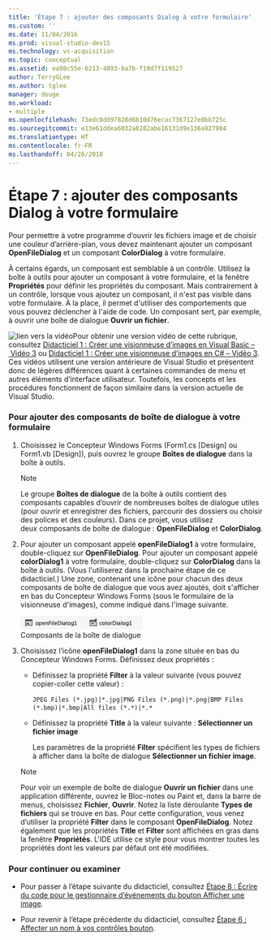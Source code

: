 ```yaml
---
title: 'Étape 7 : ajouter des composants Dialog à votre formulaire'
ms.custom: ''
ms.date: 11/04/2016
ms.prod: visual-studio-dev15
ms.technology: vs-acquisition
ms.topic: conceptual
ms.assetid: ea98c55e-6213-4893-ba7b-f19d7f119527
author: TerryGLee
ms.author: tglee
manager: douge
ms.workload:
- multiple
ms.openlocfilehash: 73edc0dd97828d6b10d76ecac7367127e8bb725c
ms.sourcegitcommit: e13e61ddea6032a8282abe16131d9e136a927984
ms.translationtype: HT
ms.contentlocale: fr-FR
ms.lasthandoff: 04/26/2018
---
```

# <a name="step-7-add-dialog-components-to-your-form"></a>Étape 7 : ajouter des composants Dialog à votre formulaire
Pour permettre à votre programme d’ouvrir les fichiers image et de choisir une couleur d’arrière-plan, vous devez maintenant ajouter un composant **OpenFileDialog** et un composant **ColorDialog** à votre formulaire.  

 À certains égards, un composant est semblable à un contrôle. Utilisez la boîte à outils pour ajouter un composant à votre formulaire, et la fenêtre **Propriétés** pour définir les propriétés du composant. Mais contrairement à un contrôle, lorsque vous ajoutez un composant, il n'est pas visible dans votre formulaire. À la place, il permet d'utiliser des comportements que vous pouvez déclencher à l'aide de code. Un composant sert, par exemple, à ouvrir une boîte de dialogue **Ouvrir un fichier**.  

 ![lien vers la vidéo](../data-tools/media/playvideo.gif "PlayVideo")Pour obtenir une version vidéo de cette rubrique, consultez [Didacticiel 1 : Créer une visionneuse d’images en Visual Basic – Vidéo 3](http://go.microsoft.com/fwlink/?LinkId=205213) ou [Didacticiel 1 : Créer une visionneuse d’images en C# – Vidéo 3](http://go.microsoft.com/fwlink/?LinkId=205202). Ces vidéos utilisent une version antérieure de Visual Studio et présentent donc de légères différences quant à certaines commandes de menu et autres éléments d’interface utilisateur. Toutefois, les concepts et les procédures fonctionnent de façon similaire dans la version actuelle de Visual Studio.  

### <a name="to-add-dialog-components-to-your-form"></a>Pour ajouter des composants de boîte de dialogue à votre formulaire  

1.  Choisissez le Concepteur Windows Forms (Form1.cs [Design] ou Form1.vb [Design]), puis ouvrez le groupe **Boîtes de dialogue** dans la boîte à outils.  

    > [!NOTE]
    >  Le groupe **Boîtes de dialogue** de la boîte à outils contient des composants capables d’ouvrir de nombreuses boîtes de dialogue utiles (pour ouvrir et enregistrer des fichiers, parcourir des dossiers ou choisir des polices et des couleurs). Dans ce projet, vous utilisez deux composants de boîte de dialogue : **OpenFileDialog** et **ColorDialog**.  

2.  Pour ajouter un composant appelé **openFileDialog1** à votre formulaire, double-cliquez sur **OpenFileDialog**. Pour ajouter un composant appelé **colorDialog1** à votre formulaire, double-cliquez sur **ColorDialog** dans la boîte à outils. (Vous l'utiliserez dans la prochaine étape de ce didacticiel.) Une zone, contenant une icône pour chacun des deux composants de boîte de dialogue que vous avez ajoutés, doit s'afficher en bas du Concepteur Windows Forms (sous le formulaire de la visionneuse d'images), comme indiqué dans l'image suivante.  

     ![Composants de boîte de dialogue](../ide/media/express_dialogsadded.png "Express_DialogsAdded")  
Composants de la boîte de dialogue  

3.  Choisissez l’icône **openFileDialog1** dans la zone située en bas du Concepteur Windows Forms. Définissez deux propriétés :  

    -   Définissez la propriété **Filter** à la valeur suivante (vous pouvez copier-coller cette valeur) :  

        ```  
        JPEG Files (*.jpg)|*.jpg|PNG Files (*.png)|*.png|BMP Files (*.bmp)|*.bmp|All files (*.*)|*.*  
        ```  

    -   Définissez la propriété **Title** à la valeur suivante : **Sélectionner un fichier image**  

         Les paramètres de la propriété **Filter** spécifient les types de fichiers à afficher dans la boîte de dialogue **Sélectionner un fichier image**.  

    > [!NOTE]
    >  Pour voir un exemple de boîte de dialogue **Ouvrir un fichier** dans une application différente, ouvrez le Bloc-notes ou Paint et, dans la barre de menus, choisissez **Fichier**, **Ouvrir**. Notez la liste déroulante **Types de fichiers** qui se trouve en bas. Pour cette configuration, vous venez d’utiliser la propriété **Filter** dans le composant **OpenFileDialog**. Notez également que les propriétés **Title** et **Filter** sont affichées en gras dans la fenêtre **Propriétés**. L'IDE utilise ce style pour vous montrer toutes les propriétés dont les valeurs par défaut ont été modifiées.  

### <a name="to-continue-or-review"></a>Pour continuer ou examiner  

-   Pour passer à l’étape suivante du didacticiel, consultez [Étape 8 : Écrire du code pour le gestionnaire d’événements du bouton Afficher une image](../ide/step-8-write-code-for-the-show-a-picture-button-event-handler.md).  

-   Pour revenir à l’étape précédente du didacticiel, consultez [Étape 6 : Affecter un nom à vos contrôles bouton](../ide/step-6-name-your-button-controls.md).
